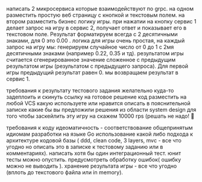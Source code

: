 написать 2 микросервиса которые взаимодействуют по grpc.
на одном разместить простую веб страницу с кнопкой и текстовым полем.
на втором разместить бизнес логику игры.
при нажатии на кнопку сервис 1 делает запрос на игру в сервис 2, получает ответ и показывает его в текстовом поле.
Результат форматируем всегда с 2 десятичными знаками, для 0 это 0.00 .
логика для игры очень простая, на каждый запрос на игру мы:
генерируем случайное число от 0 до 1 с 2мя десятичными знаками (например 0.22, 0.35 и тд).
результатом игры считается сгенерированное значение сложенное с предыдущим результатом игры (результатом с предыдущего
запроса). Для первой игры предыдущий результат равен 0.
мы возвращаем результат в сервис 1.

требования к результату тестового задания
желательно куда-то задеплоить и скинуть ссылку на готовое решение
код разместить на любой VCS какую используете или нравится
описать в пояснительной записке какие бы вы предложили решения из области system design для того чтобы заскейлить эту
игру на скажем 10000 rps (решать не надо! 🙂

требования к коду
идеоматичность - соответствование общепринятым идиомам разработки на языке Go
использование какой либо подхода к архитектуре кодовой базы ( ddd, clean code, 3 layers, mvс - все что угодно но описать
это в записке к тестовому заданию или в комментариях).
написать хотя бы один интеграционный тест. юнит тесты можно опустить.
предусмотреть обработку ошибок( ошибку можно не выводить ).
хранение результата игры - все что угодно (вплоть до текстового файла или in memory).